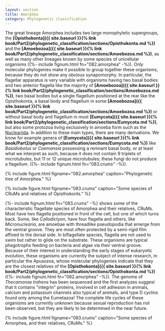```yaml
---
layout: section
title: Amorphea
category: Phylogenetic classification
---
```

The great lineage Amorphea includes two large monophyletic supergroups, the **[Opisthokonta]({{ site.baseurl }}{% link book/Part2/phylogenetic_classification/sections/Opisthokonta.md %})** and the **[Amoebozoa]({{ site.baseurl }}{% link book/Part2/phylogenetic_classification/sections/Amoebozoa.md %})**, as well as many other lineages known by some species of unicellular organisms ({%- include fignum.html fn="082.amorphea" -%}). Only molecular phylogenies make it possible to group together these organisms, because they do not show any obvious synapomorphy. In particular, the flagellar apparatus is very variable with organisms having two basal bodies and two anterior flagella like the majority of **[Amoebozoa]({{ site.baseurl }}{% link book/Part2/phylogenetic_classification/sections/Amoebozoa.md %})**, two basal bodies but a single flagellum positioned at the rear like the Opisthokonta, a basal body and flagellum in some **[Amoebozoa]({{ site.baseurl }}{% link book/Part2/phylogenetic_classification/sections/Amoebozoa.md %})** or without basal body and flagellum in most **[Eumycota]({{ site.baseurl }}{% link book/Part2/phylogenetic_classification/sections/Eumycota.md %})**, but also some protozoa living exclusively in amoeba form such as the [Nucleariida]({{site.baseurl}}/book/Part2/phylogenetic_classification/sections/Holomycota.html#nucleariida). In addition to these main types, there are many derivations. We know for example genera of **[Eumycota]({{ site.baseurl }}{% link book/Part2/phylogenetic_classification/sections/Eumycota.md %})** like _Basidiobolus_ or _Coemansia_ possessing a remnant basal body, or at least what we interpret as such, because it does not contain 9 triplets of microtubules, but 11 or 12 unique microtubules; these fungi do not produce a flagellum. ({%- include fignum.html fn="083.crums" -%}).


{% include figure.html figname="082.amorphea" caption="Phylogenetic tree of Amorphea." %}


{% include figure.html figname="083.crums" caption="Some species of CRuMs and relatives of Opisthokonts." %}


{%- include fignum.html fn="083.crums" -%}&nbsp;shows some of the characteristic flagellate species of Amorphea and their relatives, CRuMs. Most have two flagella positioned in front of the cell, but one of which turns back. Some, like _Collodictyon_, have four flagella and others, like _Micronuclearia_, are amoebae with threadlike pseudopodia that emerge from the ventral groove. They are most often protected by a semi-rigid film affixed to the dorsal side. In biflagellate species, flagella are not used to swim but rather to glide on the substrate. These organisms are typical phagotrophs feeding on bacteria and algae via their ventral groove. Because of their interest in understanding the early stages of eukaryotic evolution, these organisms are currently the subject of intense research, in particular the Apusozoa, whose molecular phylogenies indicate that they are the closest relatives of the **[Opisthokonta]({{ site.baseurl }}{% link book/Part2/phylogenetic_classification/sections/Opisthokonta.md %})** ({%- include fignum.html fn="082.amorphea" -%}). The genome of _Thecamonas trahens_ has been sequenced and the first analyzes suggest that it contains "integrin" proteins, involved in cell adhesion in animals, calcium and potassium channels also typical of animals, and type D cyclins found only among the Eumetazoa! The complete life cycles of these organisms are currently unknown because sexual reproduction has not been observed, but they are likely to be determined in the near future.


{% include figure.html figname="083.crums" caption="Some species of Amorphea, and their relatives, CRuMs." %}


